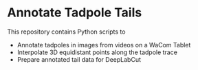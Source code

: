 # Annotate Tadpole Tails

This repository contains Python scripts to 
* Annotate tadpoles in images from videos on a WaCom Tablet
* Interpolate 3D equidistant points along the tadpole trace
* Prepare annotated tail data for DeepLabCut 
